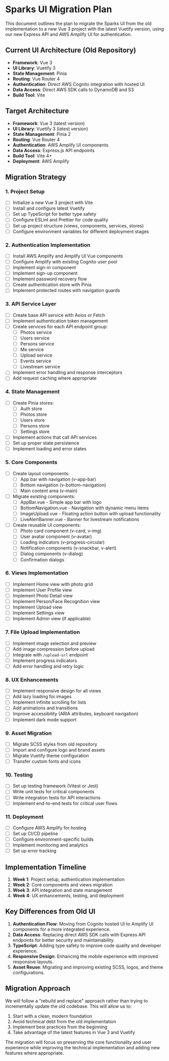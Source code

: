 # Sparks UI Migration Plan

This document outlines the plan to migrate the Sparks UI from the old implementation to a new Vue 3 project with the latest Vuetify version, using our new Express API and AWS Amplify UI for authentication.

## Current UI Architecture (Old Repository)

- **Framework**: Vue 3
- **UI Library**: Vuetify 3
- **State Management**: Pinia
- **Routing**: Vue Router 4
- **Authentication**: Direct AWS Cognito integration with hosted UI
- **Data Access**: Direct AWS SDK calls to DynamoDB and S3
- **Build Tool**: Vite

## Target Architecture

- **Framework**: Vue 3 (latest version)
- **UI Library**: Vuetify 3 (latest version)
- **State Management**: Pinia 2
- **Routing**: Vue Router 4
- **Authentication**: AWS Amplify UI components
- **Data Access**: Express.js API endpoints
- **Build Tool**: Vite 4+
- **Deployment**: AWS Amplify

## Migration Strategy

### 1. Project Setup

- [ ] Initialize a new Vue 3 project with Vite
- [ ] Install and configure latest Vuetify
- [ ] Set up TypeScript for better type safety
- [ ] Configure ESLint and Prettier for code quality
- [ ] Set up project structure (views, components, services, stores)
- [ ] Configure environment variables for different deployment stages

### 2. Authentication Implementation

- [ ] Install AWS Amplify and Amplify UI Vue components
- [ ] Configure Amplify with existing Cognito user pool
- [ ] Implement sign-in component
- [ ] Implement sign-up component
- [ ] Implement password recovery flow
- [ ] Create authentication store with Pinia
- [ ] Implement protected routes with navigation guards

### 3. API Service Layer

- [ ] Create base API service with Axios or Fetch
- [ ] Implement authentication token management
- [ ] Create services for each API endpoint group:
  - [ ] Photos service
  - [ ] Users service
  - [ ] Persons service
  - [ ] Me service
  - [ ] Upload service
  - [ ] Events service
  - [ ] Livestream service
- [ ] Implement error handling and response interceptors
- [ ] Add request caching where appropriate

### 4. State Management

- [ ] Create Pinia stores:
  - [ ] Auth store
  - [ ] Photos store
  - [ ] Users store
  - [ ] Persons store
  - [ ] Settings store
- [ ] Implement actions that call API services
- [ ] Set up proper state persistence
- [ ] Implement loading and error states

### 5. Core Components

- [ ] Create layout components:
  - [ ] App bar with navigation (v-app-bar)
  - [ ] Bottom navigation (v-bottom-navigation)
  - [ ] Main content area (v-main)
- [ ] Migrate existing components:
  - [ ] AppBar.vue - Simple app bar with logo
  - [ ] BottomNavigation.vue - Navigation with dynamic menu items
  - [ ] ImageUpload.vue - Floating action button with upload functionality
  - [ ] LiveAlertBanner.vue - Banner for livestream notifications
- [ ] Create reusable UI components:
  - [ ] Photo card component (v-card, v-img)
  - [ ] User avatar component (v-avatar)
  - [ ] Loading indicators (v-progress-circular)
  - [ ] Notification components (v-snackbar, v-alert)
  - [ ] Dialog components (v-dialog)
  - [ ] Confirmation dialogs

### 6. Views Implementation

- [ ] Implement Home view with photo grid
- [ ] Implement User Profile view
- [ ] Implement Photo Detail view
- [ ] Implement Person/Face Recognition view
- [ ] Implement Upload view
- [ ] Implement Settings view
- [ ] Implement Admin view (if applicable)

### 7. File Upload Implementation

- [ ] Implement image selection and preview
- [ ] Add image compression before upload
- [ ] Integrate with `/upload-url` endpoint
- [ ] Implement progress indicators
- [ ] Add error handling and retry logic

### 8. UX Enhancements

- [ ] Implement responsive design for all views
- [ ] Add lazy loading for images
- [ ] Implement infinite scrolling for lists
- [ ] Add animations and transitions
- [ ] Improve accessibility (ARIA attributes, keyboard navigation)
- [ ] Implement dark mode support

### 9. Asset Migration

- [ ] Migrate SCSS styles from old repository
- [ ] Import and configure logo and brand assets
- [ ] Migrate Vuetify theme configuration
- [ ] Transfer custom fonts and icons

### 10. Testing

- [ ] Set up testing framework (Vitest or Jest)
- [ ] Write unit tests for critical components
- [ ] Write integration tests for API interactions
- [ ] Implement end-to-end tests for critical user flows

### 11. Deployment

- [ ] Configure AWS Amplify for hosting
- [ ] Set up CI/CD pipeline
- [ ] Configure environment-specific builds
- [ ] Implement monitoring and analytics
- [ ] Set up error tracking

## Implementation Timeline

1. **Week 1**: Project setup, authentication implementation
2. **Week 2**: Core components and views migration
3. **Week 3**: API integration and state management
4. **Week 4**: UX enhancements, testing, and deployment

## Key Differences from Old UI

1. **Authentication Flow**: Moving from Cognito hosted UI to Amplify UI components for a more integrated experience.
2. **Data Access**: Replacing direct AWS SDK calls with Express API endpoints for better security and maintainability.
3. **TypeScript**: Adding type safety to improve code quality and developer experience.
4. **Responsive Design**: Enhancing the mobile experience with improved responsive layouts.
5. **Asset Reuse**: Migrating and improving existing SCSS, logos, and theme configurations.

## Migration Approach

We will follow a "rebuild and replace" approach rather than trying to incrementally update the old codebase. This will allow us to:

1. Start with a clean, modern foundation
2. Avoid technical debt from the old implementation
3. Implement best practices from the beginning
4. Take advantage of the latest features in Vue 3 and Vuetify

The migration will focus on preserving the core functionality and user experience while improving the technical implementation and adding new features where appropriate.
